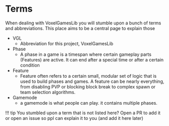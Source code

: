 # Terms

When dealing with VoxelGamesLib you will stumble upon a bunch of terms
and abbreviations. This place aims to be a central page to explain those

* VGL
    * Abbreviation for this project, VoxelGamesLib
* Phase
    * A phase in a game is a timespan where certain gameplay parts (Features)
    are active. It can end after a special time or after a certain condition
* Feature
    * Feature often refers to a certain small, modular set of logic that is
    used to build phases and games. A feature can be nearly everything, from
    disabling PVP or blocking block break to complex spawn or team selection 
    algorithms.
* Gamemode
    * a gamemode is what people can play. it contains multiple phases. 


!!! tip
    You stumbled upon a term that is not listed here? Open a PR to add it or 
    open an issue so ppl can explain it to you (and add it here later)